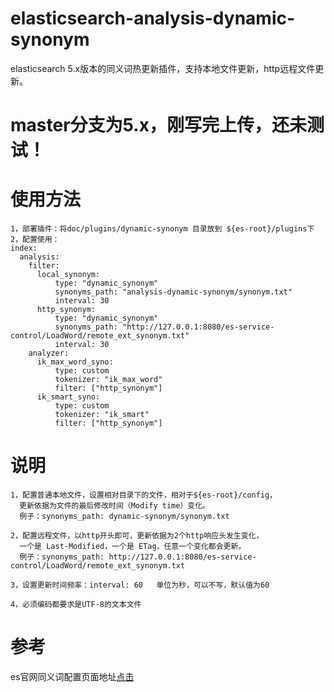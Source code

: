# elasticsearch-analysis-dynamic-synonym
elasticsearch 5.x版本的同义词热更新插件，支持本地文件更新，http远程文件更新。  

# master分支为5.x，刚写完上传，还未测试！


# 使用方法
    1，部署插件：将doc/plugins/dynamic-synonym 目录放到 ${es-root}/plugins下
    2，配置使用：
	index:
	  analysis:
		filter:
		  local_synonym: 
			  type: "dynamic_synonym"
			  synonyms_path: "analysis-dynamic-synonym/synonym.txt"
			  interval: 30
		  http_synonym: 
			  type: "dynamic_synonym"
			  synonyms_path: "http://127.0.0.1:8080/es-service-control/LoadWord/remote_ext_synonym.txt"
			  interval: 30
		analyzer:
		  ik_max_word_syno: 
			  type: custom
			  tokenizer: "ik_max_word"
			  filter: ["http_synonym"]
		  ik_smart_syno: 
			  type: custom
			  tokenizer: "ik_smart"
			  filter: ["http_synonym"]


# 说明
    1，配置普通本地文件，设置相对目录下的文件，相对于${es-root}/config，
      更新依据为文件的最后修改时间（Modify time）变化。
      例子：synonyms_path: dynamic-synonym/synonym.txt  
    
    2，配置远程文件，以http开头即可，更新依据为2个http响应头发生变化，
      一个是 Last-Modified，一个是 ETag，任意一个变化都会更新。
      例子：synonyms_path: http://127.0.0.1:8080/es-service-control/LoadWord/remote_ext_synonym.txt
    
    3，设置更新时间频率：interval: 60   单位为秒，可以不写，默认值为60
    
    4，必须编码都要求是UTF-8的文本文件

# 参考
 es官网同义词配置页面地址<a href='https://www.elastic.co/guide/en/elasticsearch/reference/2.3/analysis-synonym-tokenfilter.html'>点击</a>
